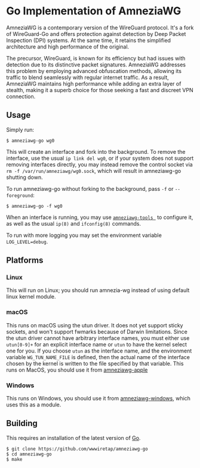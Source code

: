 # Go Implementation of AmneziaWG

AmneziaWG is a contemporary version of the WireGuard protocol. It's a fork of WireGuard-Go and offers protection against detection by Deep Packet Inspection (DPI) systems. At the same time, it retains the simplified architecture and high performance of the original.

The precursor, WireGuard, is known for its efficiency but had issues with detection due to its distinctive packet signatures.
AmneziaWG addresses this problem by employing advanced obfuscation methods, allowing its traffic to blend seamlessly with regular internet traffic.
As a result, AmneziaWG maintains high performance while adding an extra layer of stealth, making it a superb choice for those seeking a fast and discreet VPN connection.

## Usage

Simply run:

```
$ amneziawg-go wg0
```

This will create an interface and fork into the background. To remove the interface, use the usual `ip link del wg0`, or if your system does not support removing interfaces directly, you may instead remove the control socket via `rm -f /var/run/amneziawg/wg0.sock`, which will result in amneziawg-go shutting down.

To run amneziawg-go without forking to the background, pass `-f` or `--foreground`:

```
$ amneziawg-go -f wg0
```
When an interface is running, you may use [`amneziawg-tools `](https://github.com/wwwiretap/amneziawg-tools) to configure it, as well as the usual `ip(8)` and `ifconfig(8)` commands.

To run with more logging you may set the environment variable `LOG_LEVEL=debug`.

## Platforms

### Linux

This will run on Linux; you should run amnezia-wg instead of using default linux kernel module.

### macOS

This runs on macOS using the utun driver. It does not yet support sticky sockets, and won't support fwmarks because of Darwin limitations. Since the utun driver cannot have arbitrary interface names, you must either use `utun[0-9]+` for an explicit interface name or `utun` to have the kernel select one for you. If you choose `utun` as the interface name, and the environment variable `WG_TUN_NAME_FILE` is defined, then the actual name of the interface chosen by the kernel is written to the file specified by that variable.
This runs on MacOS, you should use it from [amneziawg-apple](https://github.com/wwwiretap/amneziawg-apple)

### Windows

This runs on Windows, you should use it from [amneziawg-windows](https://github.com/wwwiretap/amneziawg-windows), which uses this as a module.


## Building

This requires an installation of the latest version of [Go](https://go.dev/).

```
$ git clone https://github.com/wwwiretap/amneziawg-go
$ cd amneziawg-go
$ make
```
